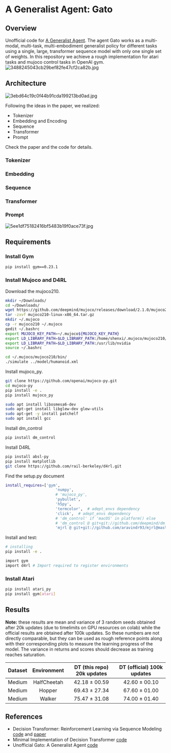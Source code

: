 # A Generalist Agent: Gato

## Overview

Unofficial code for [A Generalist Agent](https://arxiv.org/abs/2205.06175). The agent Gato works as a multi-modal, multi-task, multi-embodiment generalist policy for different tasks using a single, large, transformer sequence model with only one single set of weights. In this repository we achieve a rough implementation for atari tasks and mujoco control tasks in OpenAI gym.
![3488245043cb29bef82fe47cf2ca82b.jpg](https://s2.loli.net/2022/10/27/igeTKucDHWvRlMr.jpg)

## Architecture

![3ebd64c19c0f44b91cda199213bd0ad.jpg](https://s2.loli.net/2022/10/27/3ndYFMVJPERCZTI.jpg)

Following the ideas in the paper, we realized:
* Tokenizer
* Embedding and Encoding
* Sequence
* Transformer
* Prompt

Check the paper and the code for details. 
### Tokenizer


### Embedding
### Sequence
### Transformer
### Prompt
![5ee1df75182416bf5483b19f0ace73f.jpg](https://s2.loli.net/2022/10/27/FYliV1U7zLSagtR.jpg)



## Requirements
### Install Gym
```bash
pip install gym==0.23.1
```
### Install Mujoco and D4RL
Download the mujoco210.
```bash
mkdir ~/Downloads/
cd ~/Downloads/
wget https://github.com/deepmind/mujoco/releases/download/2.1.0/mujoco210-linux-x86_64.tar.gz
tar -zxvf mujoco210-linux-x86_64.tar.gz
mkdir ~/.mujoco
cp -r mujoco210 ~/.mujoco
gedit ~/.bashrc  
export MUJOCO_KEY_PATH=~/.mujoco${MUJOCO_KEY_PATH}
export LD_LIBRARY_PATH=$LD_LIBRARY_PATH:/home/shenxi/.mujoco/mujoco210/bin
export LD_LIBRARY_PATH=$LD_LIBRARY_PATH:/usr/lib/nvidia
source ~/.bashrc

cd ~/.mujoco/mujoco210/bin/
./simulate ../model/humanoid.xml
```
Install mujoco_py.
```bash
git clone https://github.com/openai/mujoco-py.git
cd mujoco-py
pip install -e .
pip install mujoco_py
```
```bash
sudo apt install libosmesa6-dev
sudo apt-get install libglew-dev glew-utils
sudo apt-get -y install patchelf
sudo apt install gcc
```
Install dm_control
```bash
pip install dm_control
```

Install D4RL
```bash
pip install absl-py
pip install matplotlib
git clone https://github.com/rail-berkeley/d4rl.git
```
Find the setup.py document
```bash
install_requires=['gym',
                      'numpy',
                      # 'mujoco_py',
                      'pybullet',
                      'h5py',
                      'termcolor',  # adept_envs dependency
                      'click',  # adept_envs dependency
                      # 'dm_control' if 'macOS' in platform() else
                      # 'dm_control @ git+git://github.com/deepmind/dm_control@master#egg=dm_control',
                      'mjrl @ git+git://github.com/aravindr93/mjrl@master#egg=mjrl'],
```
Install and test:
```bash
# installing
pip install -e .

import gym
import d4rl # Import required to register environments
```

### Install Atari
```bash
pip install atari_py
pip install gym[atari]
```



## Results

**Note:** these results are mean and variance of 3 random seeds obtained after 20k updates (due to timelimits on GPU resources on colab) while the official results are obtained after 100k updates. So these numbers are not directly comparable, but they can be used as rough reference points along with their corresponding plots to measure the learning progress of the model. The variance in returns and scores should decrease as training reaches saturation.


| Dataset | Environment | DT (this repo) 20k updates | DT (official) 100k updates|
| :---: | :---: | :---: | :---: |
| Medium | HalfCheetah | 42.18 ± 00.59 | 42.60 ± 00.10 |
| Medium | Hopper | 69.43 ± 27.34 | 67.60 ± 01.00 |
| Medium | Walker | 75.47 ± 31.08 | 74.00 ± 01.40 |





## References
- Decision Transformer: Reinforcement Learning via Sequence Modeling [code](https://github.com/kzl/decision-transformer) and [paper](https://arxiv.org/abs/2106.01345)
- Minimal Implementation of Decision Transformer [code](https://github.com/nikhilbarhate99/min-decision-transformer)
- Unofficial Gato: A Generalist Agent [code](https://github.com/OrigamiDream/gato)